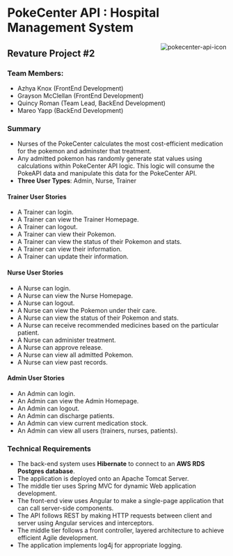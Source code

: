 # PokeCenter API : Hospital Management System 
<img style="float: right;" src="https://i.imgur.com/9WXfW7z.png" alt="pokecenter-api-icon">

## Revature Project #2

### Team Members:
- Azhya Knox (FrontEnd Development)
- Grayson McClellan (FrontEnd Development)
- Quincy Roman (Team Lead, BackEnd Development)
- Mareo Yapp  (BackEnd Development)

### Summary
* Nurses of the PokeCenter calculates the most cost-efficient medication for the pokemon and adminster that treatment.
* Any admitted pokemon has randomly generate stat values using calculations within PokeCenter API logic. This logic will consume the PokeAPI data and manipulate this data for the PokeCenter API.
* **Three User Types**: Admin, Nurse, Trainer

#### Trainer User Stories 
- A Trainer can login.
- A Trainer can view the Trainer Homepage.
- A Trainer can logout.
- A Trainer can view their Pokemon.
- A Trainer can view the status of their Pokemon and stats.
- A Trainer can view their information.
- A Trainer can update their information.

#### Nurse User Stories 
- A Nurse can login.
- A Nurse can view the Nurse Homepage.
- A Nurse can logout.
- A Nurse can view the Pokemon under their care.
- A Nurse can view the status of their Pokemon and stats.
- A Nurse can receive recommended medicines based on the particular patient. 
- A Nurse can administer treatment.
- A Nurse can approve release.
- A Nurse can view all admitted Pokemon.
- A Nurse can view past records.

#### Admin User Stories
- An Admin can login.
- An Admin can view the Admin Homepage.
- An Admin can logout.
- An Admin can discharge patients.
- An Admin can view current medication stock.
- An Admin can view all users (trainers, nurses, patients).

### Technical Requirements

* The back-end system uses **Hibernate** to connect to an **AWS RDS Postgres database**. 
* The application is deployed onto an Apache Tomcat Server. 
* The middle tier uses Spring MVC for dynamic Web application development. 
* The front-end view uses Angular to make a single-page application that can call server-side components.
* The API follows REST by making HTTP requests between client and server using Angular services and interceptors.
* The middle tier follows a front controller, layered architecture to achieve efficient Agile development.
* The application implements log4j for appropriate logging. 
